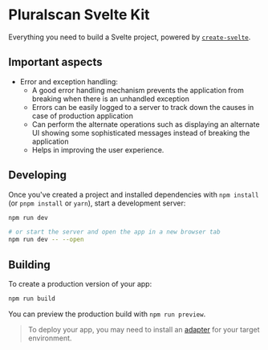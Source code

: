 # Pluralscan Svelte Kit

Everything you need to build a Svelte project, powered by [`create-svelte`](https://github.com/sveltejs/kit/tree/master/packages/create-svelte).

## Important aspects

- Error and exception handling:
  - A good error handling mechanism prevents the application from breaking when there is an unhandled exception
  - Errors can be easily logged to a server to track down the causes in case of production application
  - Can perform the alternate operations such as displaying an alternate UI showing some sophisticated messages instead of breaking the application
  - Helps in improving the user experience.



## Developing

Once you've created a project and installed dependencies with `npm install` (or `pnpm install` or `yarn`), start a development server:

```bash
npm run dev

# or start the server and open the app in a new browser tab
npm run dev -- --open
```

## Building

To create a production version of your app:

```bash
npm run build
```

You can preview the production build with `npm run preview`.

> To deploy your app, you may need to install an [adapter](https://kit.svelte.dev/docs/adapters) for your target environment.
